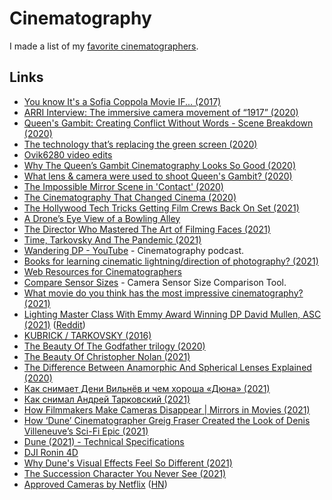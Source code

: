 # Cinematography

I made a list of my [favorite cinematographers](https://www.imdb.com/list/ls080598863/).

## Links

- [You know It's a Sofia Coppola Movie IF... (2017)](https://www.youtube.com/watch?v=ryzgxwJpv1A)
- [ARRI Interview: The immersive camera movement of “1917” (2020)](https://www.youtube.com/watch?v=vpCD67BEjiA)
- [Queen's Gambit: Creating Conflict Without Words - Scene Breakdown (2020)](https://www.youtube.com/watch?v=iLS0vzockMc)
- [The technology that’s replacing the green screen (2020)](https://www.youtube.com/watch?v=8yNkBic7GfI)
- [Ovik6280 video edits](https://www.youtube.com/c/Ovik6280/videos)
- [Why The Queen’s Gambit Cinematography Looks So Good (2020)](https://www.vulture.com/article/the-queens-gambit-cinematography-steven-meizler.html)
- [What lens & camera were used to shoot Queen's Gambit? (2020)](https://www.reddit.com/r/cinematography/comments/jo1zhs/the_queens_gambit_shot_on_what_camera_and_lenses/)
- [The Impossible Mirror Scene in 'Contact' (2020)](https://filmschoolrejects.com/contact-mirror-scene/)
- [The Cinematography That Changed Cinema (2020)](https://www.youtube.com/watch?v=_XiqTYvq-W0)
- [The Hollywood Tech Tricks Getting Film Crews Back On Set (2021)](https://www.wired.com/story/hollywood-covid-19-filmmaking-tech/)
- [A Drone’s Eye View of a Bowling Alley](https://kottke.org/21/03/a-drones-eye-view-of-a-bowling-alley)
- [The Director Who Mastered The Art of Filming Faces (2021)](https://www.youtube.com/watch?v=IK4KO0E5Ze0)
- [Time, Tarkovsky And The Pandemic (2021)](https://www.youtube.com/watch?v=cztCmNSVS3Q)
- [Wandering DP - YouTube](https://www.youtube.com/c/wanderingdp/videos) - Cinematography podcast.
- [Books for learning cinematic lightning/direction of photography? (2021)](https://www.reddit.com/r/cinematography/comments/mpymcv/books_for_learning_cinematic_lightningdirection/)
- [Web Resources for Cinematographers](https://sites.google.com/view/webresource/home)
- [Compare Sensor Sizes](https://sensorsizes.com/) - Camera Sensor Size Comparison Tool.
- [What movie do you think has the most impressive cinematography? (2021)](https://www.reddit.com/r/Letterboxd/comments/n4rf2r/what_movie_do_you_think_has_the_most_impressive/)
- [Lighting Master Class With Emmy Award Winning DP David Mullen, ASC (2021)](https://www.youtube.com/watch?v=ohTH2iYIH2E) ([Reddit](https://www.reddit.com/r/cinematography/comments/n4qntj/lighting_master_class_with_emmy_award_winning_dp/))
- [KUBRICK / TARKOVSKY (2016)](https://www.youtube.com/watch?v=nJiDSbbfk8U)
- [The Beauty Of The Godfather trilogy (2020)](https://www.youtube.com/watch?v=lg9_Sp2T_Go)
- [The Beauty Of Christopher Nolan (2021)](https://www.youtube.com/watch?v=U3-iXA6H3Q0)
- [The Difference Between Anamorphic And Spherical Lenses Explained (2020)](https://www.youtube.com/watch?v=hzuFRgSUIyU)
- [Как снимает Дени Вильнёв и чем хороша «Дюна» (2021)](https://www.youtube.com/watch?v=I1xbNXQ3Nvw)
- [Как снимал Андрей Тарковский (2021)](https://www.youtube.com/watch?v=sAxrBwdNQSs)
- [How Filmmakers Make Cameras Disappear | Mirrors in Movies (2021)](https://www.youtube.com/watch?v=VASwKZAUVSo)
- [How ‘Dune’ Cinematographer Greig Fraser Created the Look of Denis Villeneuve’s Sci-Fi Epic (2021)](https://www.hollywoodreporter.com/movies/movie-news/dune-cinematographer-denis-villeneuve-movie-1235011592/)
- [Dune (2021) - Technical Specifications](https://www.imdb.com/title/tt1160419/technical)
- [DJI Ronin 4D](https://www.dji.com/nl/ronin-4d)
- [Why Dune's Visual Effects Feel So Different (2021)](https://www.youtube.com/watch?v=uIKupTibxKQ)
- [The Succession Character You Never See (2021)](https://www.youtube.com/watch?v=_lU91279xZk)
- [Approved Cameras by Netflix](https://partnerhelp.netflixstudios.com/hc/en-us/articles/360000579527-Cameras-and-Image-Capture) ([HN](https://news.ycombinator.com/item?id=29856911))
